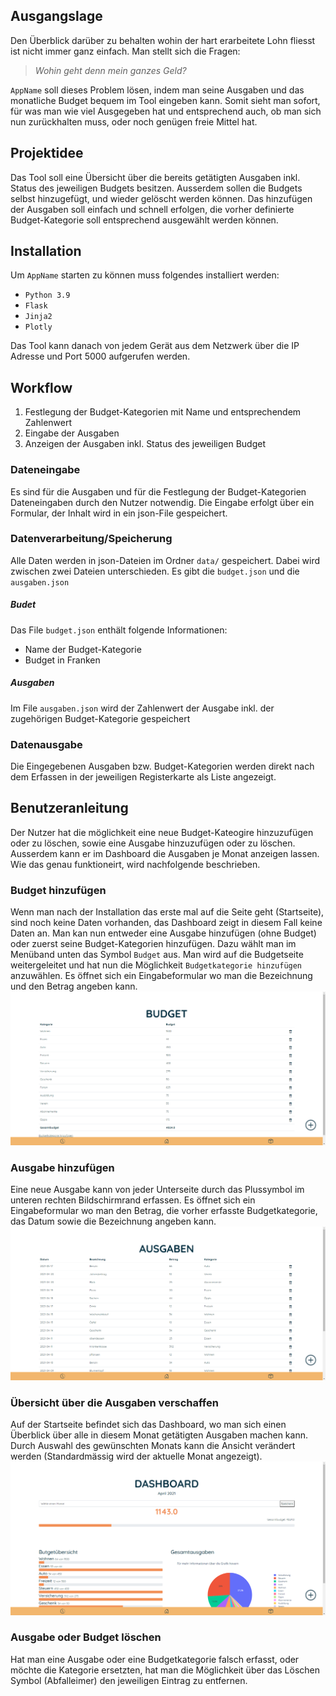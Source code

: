 ## Ausgangslage
Den Überblick darüber zu behalten wohin der hart erarbeitete Lohn fliesst ist nicht immer 
ganz einfach. Man stellt sich die Fragen:
> *Wohin geht denn mein ganzes Geld?*

`AppName` soll dieses Problem lösen, indem man seine Ausgaben und das monatliche 
Budget bequem im Tool eingeben kann. Somit sieht man sofort, für was man wie viel 
Ausgegeben hat und entsprechend auch, ob man sich nun zurückhalten muss, 
oder noch genügen freie Mittel hat. 

## Projektidee
Das Tool soll eine Übersicht über die bereits getätigten Ausgaben inkl. Status des 
jeweiligen Budgets besitzen. Ausserdem sollen die Budgets selbst hinzugefügt, 
und wieder gelöscht werden können.
Das hinzufügen der Ausgaben soll einfach und schnell erfolgen, die vorher definierte 
Budget-Kategorie soll entsprechend ausgewählt werden können.


## Installation
Um `AppName`  starten zu können muss folgendes installiert werden:
- `Python 3.9`
- `Flask`
- `Jinja2`
- `Plotly`


Das Tool kann danach von jedem Gerät aus dem Netzwerk über die IP Adresse und Port 5000 aufgerufen werden. 

## Workflow

1. Festlegung der Budget-Kategorien mit Name und entsprechendem Zahlenwert
2. Eingabe der Ausgaben
3. Anzeigen der Ausgaben inkl. Status des jeweiligen Budget

### Dateneingabe
Es sind für die Ausgaben und für die Festlegung der Budget-Kategorien Dateneingaben durch den Nutzer notwendig.
Die Eingabe erfolgt über ein Formular, der Inhalt wird in ein json-File gespeichert.

### Datenverarbeitung/Speicherung
Alle Daten werden in json-Dateien im Ordner `data/` gespeichert. Dabei wird zwischen zwei Dateien unterschieden. Es gibt die `budget.json` und die `ausgaben.json`

##### Budet
Das File `budget.json` enthält folgende Informationen:
- Name der Budget-Kategorie
- Budget in Franken

##### Ausgaben
Im File `ausgaben.json` wird der Zahlenwert der Ausgabe inkl. der zugehörigen Budget-Kategorie gespeichert

### Datenausgabe
Die Eingegebenen Ausgaben bzw. Budget-Kategorien werden direkt 
nach dem Erfassen in der jeweiligen Registerkarte als Liste angezeigt. 

## Benutzeranleitung
Der Nutzer hat die möglichkeit eine neue Budget-Kateogire hinzuzufügen oder zu löschen, sowie eine Ausgabe hinzuzufügen oder zu löschen. 
Ausserdem kann er im Dashboard die Ausgaben je Monat anzeigen lassen. Wie das genau funktioneirt, wird nachfolgende beschrieben.
### Budget hinzufügen
Wenn man nach der Installation das erste mal auf die Seite geht (Startseite), sind noch keine Daten vorhanden, das Dashboard zeigt in diesem Fall keine Daten an.
Man kan nun entweder eine Ausgabe hinzufügen (ohne Budget) oder  zuerst seine Budget-Kategorien hinzufügen.
Dazu wählt man im Menüband unten das Symbol `Budget` aus. Man wird auf die Budgetseite weitergeleitet und 
hat nun die Möglichkeit `Budgetkategorie hinzufügen` anzuwählen. Es öffnet sich ein Eingabeformular wo man 
die Bezeichnung und den Betrag angeben kann.
![Budget](Budget/doku/budgetuebersicht.PNG)

### Ausgabe hinzufügen
Eine neue Ausgabe kann von jeder Unterseite durch das Plussymbol im unteren rechten Bildschirmrand erfassen.
Es öffnet sich ein Eingabeformular wo man den Betrag, die vorher erfasste Budgetkategorie, das Datum sowie die Bezeichnung angeben kann.
![ausgabe](Budget/doku/ausgaben.png)
### Übersicht über die Ausgaben verschaffen
Auf der Startseite befindet sich das Dashboard, wo man sich einen Überblick über alle in diesem Monat 
getätigten Ausgaben machen kann. Durch Auswahl des gewünschten Monats kann die Ansicht verändert werden (Standardmässig wird der aktuelle Monat angezeigt). 
![dashboard](Budget/doku/dashboard.png)

### Ausgabe oder Budget löschen
Hat man eine Ausgabe oder eine Budgetkategorie falsch erfasst, oder möchte die 
Kategorie ersetzten, hat man die Möglichkeit über das Löschen Symbol (Abfalleimer) den jeweiligen Eintrag zu entfernen.